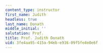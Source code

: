 ```yaml
---
content_type: instructor
first_name: Judith
headless: true
last_name: Donath
middle_initial: ''
salutation: Prof.
title: Prof. Judith Donath
uid: 3fe4aa95-415a-94eb-e916-09f5fe4e0e6f
---
```

